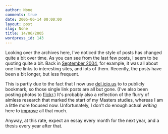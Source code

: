 ```yaml
---
author: None
comments: true
date: 2005-06-14 00:00:00
layout: post
slug: None
title: 14/06/2005
wordpress_id: 143
---
```


Looking over the archives here, I've noticed the style of posts has changed quite a bit over time. As you can see from the last few posts, I seem to be quoting quite a bit. Back in [September 2004](/?a=1&y=2004&m=9), for example, it was all about one line links to interesting sites, and lots of them. Recently, the posts have been a bit longer, but less frequent.




This is partly due to the fact that I now use [del.icio.us](http://del.icio.us/thoughtwax) to to publicly bookmark, so those single link posts are all but gone. (I've also been posting photos to [flickr](http://flickr.com/photos/thoughtwax).) It's probably also a reflection of the flurry of aimless research that marked the start of my Masters studies, whereas I am a little more focused now. Unfortunately, I don't do enough actual _writing_ here to [improve](http://kevindunne.com/) all that much.




Anyway, at this rate, expect an essay every month for the next year, and a thesis every year after that.
